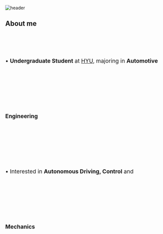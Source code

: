 ![header](https://capsule-render.vercel.app/api?type=venom&color=gradient&height=120&section=header&text=welcome%20to%20skcworld)

## About me
<span style="font-size: 1.25em; line-height: 10.0;"> • <strong>Undergraduate Student</strong> at <a href="https://hanyang.ac.kr/">HYU</a>, majoring in <strong>Automotive Engineering</strong> </span><br>
<span style="font-size: 1.25em; line-height: 10.0;"> • Interested in <strong>Autonomous Driving, Control</strong> and <strong>Mechanics</strong> </span><br>



